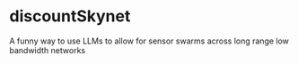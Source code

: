 # discountSkynet
A funny way to use LLMs to allow for sensor swarms across long range low bandwidth networks
